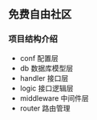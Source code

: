 ## 免费自由社区

### 项目结构介绍
* conf 配置层
* db 数据库模型层
* handler 接口层
* logic 接口逻辑层
* middleware 中间件层
* router 路由管理
